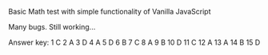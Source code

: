 Basic Math test with simple functionality of Vanilla JavaScript

Many bugs.
Still working...

Answer key:
1 C
2 A
3 D
4 A
5 D
6 B
7 C
8 A
9 B
10 D
11 C
12 A
13 A
14 B
15 D
